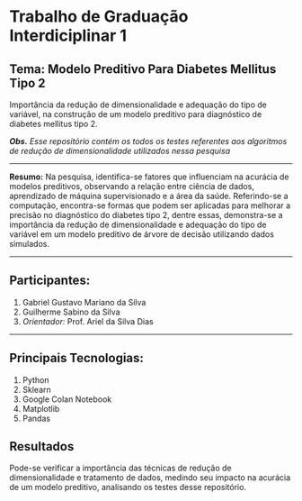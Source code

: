 # Trabalho de Graduação Interdiciplinar 1

##  Tema: Modelo Preditivo Para Diabetes Mellitus Tipo 2
Importância da redução de dimensionalidade e adequação
do tipo de variável, na construção de um modelo preditivo
para diagnóstico de diabetes mellitus tipo 2.

***Obs.** Esse repositório contém os todos os testes referentes aos algoritmos de redução de dimensionalidade utilizados nessa pesquisa*

---

**Resumo:** Na pesquisa, identifica-se fatores que influenciam na acurácia de
modelos preditivos, observando a relação entre ciência de dados, aprendizado
de máquina supervisionado e a área da saúde. Referindo-se a computação,
encontra-se formas que podem ser aplicadas para melhorar a precisão no
diagnóstico do diabetes tipo 2, dentre essas, demonstra-se a importância da
redução de dimensionalidade e adequação do tipo de variável em um modelo
preditivo de árvore de decisão utilizando dados simulados.

---
## Participantes:
1. Gabriel Gustavo Mariano da Silva
2. Guilherme Sabino da Silva
3. *Orientador:* Prof. Ariel da Silva Dias
---

## Principais Tecnologias:
1. Python
2. Sklearn
3. Google Colan Notebook
4. Matplotlib
5. Pandas

## Resultados
Pode-se verificar a importância das técnicas de redução de dimensionalidade e tratamento de dados, medindo seu impacto na acurácia de um modelo preditivo, analisando os testes desse repositório. 


